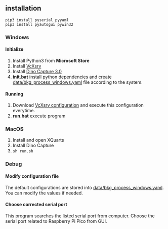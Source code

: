 
## installation
```
pip3 install pyserial pyyaml
pip3 install pyautogui pywin32
```


### Windows
#### Initialize
1. Install Python3 from **Microsoft Store**
1. Install [VcXsrv](https://sourceforge.net/projects/vcxsrv/)
1. Install [Dino Capture 3.0](https://dino-lite.cc/rjxz)
1. **init.bat** install python dependencies and create [data/bkg_process_windows.yaml](https://github.com/ltsai323/minigantry_softwares/blob/main/videoCapture_DinoLite/data/bkg_process_windows.yaml) file according to the system.
#### Running
1. Download [VcXsrv configuration](https://github.com/ltsai323/NTUMAC_dockerized_softwares/blob/master/config.xlaunch) and execute this configuration everytime.
1. **run.bat** execute program


### MacOS
1. Install and open XQuarts
2. Install Dino Capture
3.  `sh run.sh`


### Debug
#### Modify configuration file
The default configurations are stored into [data/bkg_process_windows.yaml](https://github.com/ltsai323/minigantry_softwares/blob/main/videoCapture_DinoLite/data/bkg_process_windows.yaml). You can modify the values if needed.
#### Choose corrected serial port
This program searches the listed serial port from computer. Choose the serial port related to Raspberry Pi Pico from GUI.


